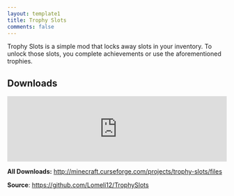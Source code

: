 ```yaml
---
layout: template1
title: Trophy Slots
comments: false
---
```


<p>Trophy Slots is a simple mod that locks away slots in your inventory. To unlock those slots, you complete achievements or use the aforementioned trophies.</p>

<h2>Downloads</h2>

<p><iframe src="https://www.cfwidget.com/mc-mods/minecraft/trophy-slots" width="100%" style="border: none;"></iframe></p>

<p><strong>All Downloads:</strong> <a href="http://minecraft.curseforge.com/projects/trophy-slots/files" target="_blank">http://minecraft.curseforge.com/projects/trophy-slots/files</a></p>

<p><strong>Source</strong>: <a href="https://github.com/Lomeli12/TrophySlots" target="_blank">https://github.com/Lomeli12/TrophySlots</a></p>

